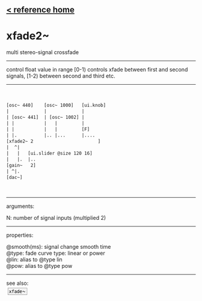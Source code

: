 [< reference home](index.html)
---

# xfade2~


multi stereo-signal crossfade

---

control float value in range [0-1) controls xfade between first and second
            signals, [1-2) between second and third etc.
<br>


---


```

                             
[osc~ 440]    [osc~ 1000]   [ui.knob]
|             |             |
| [osc~ 441]  | [osc~ 1002] |
| |           |   |         |
| |           |   |         [F]
| |.          |.. |...      |....
[xfade2~ 2                        ]
|  ^|
|   |   [ui.slider @size 120 16]
|   |.  |..
[gain~   2]
| ^|.
[dac~]

            
```

---
arguments:

N: number of signal inputs
            (multiplied 2)<br>

---
properties:

@smooth(ms): 
            signal change smooth time<br>
@type: fade curve type:
            linear or power<br>
@lin: alias to @type lin<br>
@pow: alias to @type pow<br>

---
see also:<br>
[![xfade~](img/object_xfade~.png)](xfade~.html)
